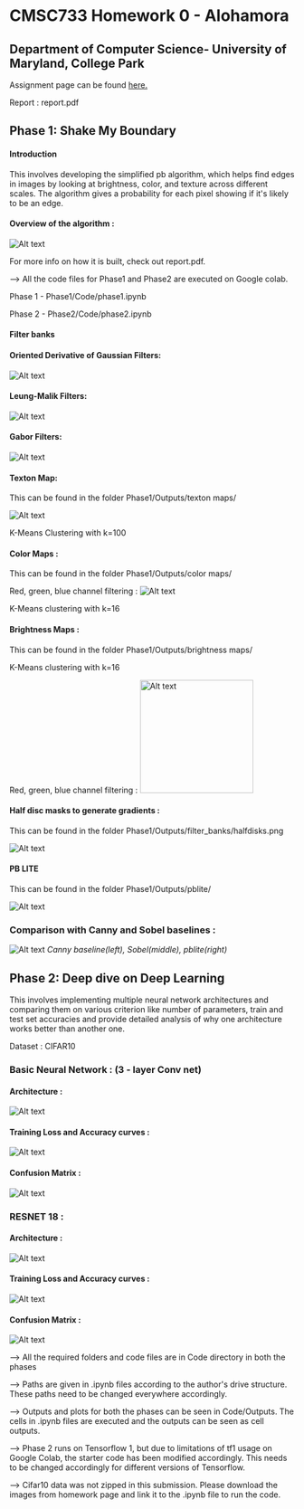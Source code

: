 # CMSC733 Homework 0 - Alohamora 
## Department of Computer Science- University of Maryland, College Park

Assignment page can be found [here.](https://cmsc733.github.io/2022/hw/hw0/)

Report : report.pdf

## Phase 1: Shake My Boundary

#### Introduction

This involves developing the simplified pb algorithm, which helps find edges in images by looking at brightness, color, and texture across different scales. The algorithm gives a probability for each pixel showing if it's likely to be an edge. 

#### Overview of the algorithm :

![Alt text](Phase1/Code/Outputs/overview.png)

For more info on how it is built, check out report.pdf.

--> All the code files for Phase1 and Phase2 are executed on Google colab.
   
   Phase 1 - Phase1/Code/phase1.ipynb
   
   Phase 2 - Phase2/Code/phase2.ipynb
#### Filter banks 

#### Oriented Derivative of Gaussian Filters:
![Alt text](Phase1/Code/Outputs/filter_banks/DoG.png)

#### Leung-Malik Filters:
![Alt text](Phase1/Code/Outputs/filter_banks/LM.png)

#### Gabor Filters:
![Alt text](Phase1/Code/Outputs/filter_banks/Gabor.png)

#### Texton Map:

This can be found in the folder Phase1/Outputs/texton maps/

![Alt text](Phase1/Code/Outputs/texton%20maps/texton_collage.png)

K-Means Clustering with k=100

#### Color Maps : 

This can be found in the folder Phase1/Outputs/color maps/

Red, green, blue channel filtering :
![Alt text](Phase1/Code/Outputs/color%20maps/image.png)

K-Means clustering with k=16

#### Brightness Maps : 

This can be found in the folder Phase1/Outputs/brightness maps/

K-Means clustering with k=16

Red, green, blue channel filtering :
<img src="Phase1/Code/Outputs/brightness%20maps/page4.png" alt="Alt text" width="200"/>


#### Half disc masks to generate gradients :

This can be found in the folder Phase1/Outputs/filter_banks/halfdisks.png

![Alt text](Phase1/Code/Outputs/filter_banks/halfdisks.png)

#### PB LITE

This can be found in the folder Phase1/Outputs/pblite/

![Alt text](Phase1/Code/Outputs/pblite/pb_lite.gif)

### Comparison with Canny and Sobel baselines : 

![Alt text](Phase1/Code/Outputs/pblite/enhanced_comparison.png)
*Canny baseline(left), Sobel(middle), pblite(right)*

## Phase 2: Deep dive on Deep Learning

This involves implementing multiple neural network architectures and comparing them on various criterion like number of parameters, train and test set accuracies and provide detailed analysis of why one architecture works better than another one.

Dataset : CIFAR10

### Basic Neural Network : (3 - layer Conv net)

#### Architecture :
![Alt text](Phase2/Code/Outputs/arch.png)

#### Training Loss and Accuracy curves :
![Alt text](Phase2/Code/Outputs/basicmodel_train.png)

#### Confusion Matrix :
![Alt text](Phase2/Code/Outputs/cm_basic.png)

### RESNET 18 :

#### Architecture :
![Alt text](Phase2/Code/Outputs/resarch.png)

#### Training Loss and Accuracy curves :
![Alt text](Phase2/Code/Outputs/Resnet_training.png)

#### Confusion Matrix :
![Alt text](Phase2/Code/Outputs/cm_resnet.png)



--> All the required folders and code files are in Code directory in both the phases

--> Paths are given in .ipynb files according to the author's drive structure. These paths need to be
   changed everywhere accordingly. 


--> Outputs and plots for both the phases can be seen in Code/Outputs. The cells in .ipynb files are
    executed and the outputs can be seen as cell outputs.

--> Phase 2 runs on Tensorflow 1, but due to limitations of tf1 usage on Google Colab,
    the starter code has been modified accordingly. This needs to be changed accordingly for
    different versions of Tensorflow.
    
--> Cifar10 data was not zipped in this submission. Please download the images from homework page
    and link it to the .ipynb file to run the code.
